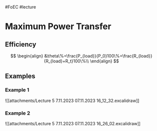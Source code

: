 #FoEC #lecture 

# Maximum Power Transfer
## Efficiency
$$
\begin{align}
	&\theta\%=\frac{P_{load}}{P_0}100\%=\frac{R_{load}}{R_{load}+R_t}100\%\\
\end{align}
$$

## Examples
### Example 1
![[attachments/Lecture 5 7.11.2023 07.11.2023 16_12_32.excalidraw]]

### Example 2
![[attachments/Lecture 5 7.11.2023 07.11.2023 16_26_02.excalidraw]]